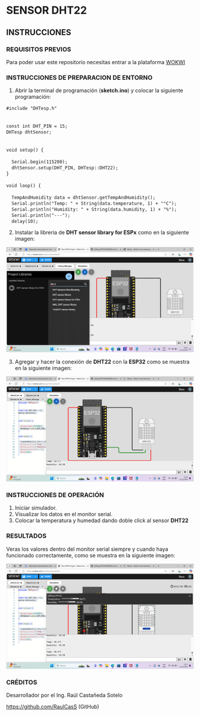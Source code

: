 #  SENSOR DHT22

## INSTRUCCIONES

### REQUISITOS PREVIOS
Para poder usar este repositorio necesitas entrar a la plataforma [WOKWI](https://wokwi.com/)

### INSTRUCCIONES DE PREPARACION DE ENTORNO
1. Abrir la terminal de programación (**sketch.ino**) y colocar la siguiente programación:
   
```
#include "DHTesp.h"


const int DHT_PIN = 15;
DHTesp dhtSensor;


void setup() {

  Serial.begin(115200);
  dhtSensor.setup(DHT_PIN, DHTesp::DHT22);
}

void loop() {

  TempAndHumidity data = dhtSensor.getTempAndHumidity();
  Serial.println("Temp: " + String(data.temperature, 1) + "°C");
  Serial.println("Humidity: " + String(data.humidity, 1) + "%");
  Serial.println("---");
  delay(10);  
  ```

2. Instalar la libreria de **DHT sensor library for ESPx** como en la siguiente imagen:
   
![](https://github.com/RaulCasS/DHT22/blob/main/Captura%20de%20pantalla%202024-12-11%20230225.png?raw=true)

3. Agregar y hacer la conexión de **DHT22** con la **ESP32** como se muestra en la siguiente imagen:
   
![](https://github.com/RaulCasS/DHT22/blob/main/Captura%20de%20pantalla%202024-12-11%20231010.png?raw=true)

### INSTRUCCIONES DE OPERACIÓN

1. Iniciar simulador.
2. Visualizar los datos en el monitor serial.
3. Colocar la temperatura y humedad dando doble click al sensor **DHT22**

### RESULTADOS

Veras los valores dentro del monitor serial siempre y cuando haya funcionado correctamente, como se muestra en la siguiente imagen:

![](https://github.com/RaulCasS/DHT22/blob/main/Captura%20de%20pantalla%202024-12-11%20231754.png?raw=true)

### CRÉDITOS

Desarrollador por el Ing. Raúl Castañeda Sotelo

https://github.com/RaulCasS (GitHub)















